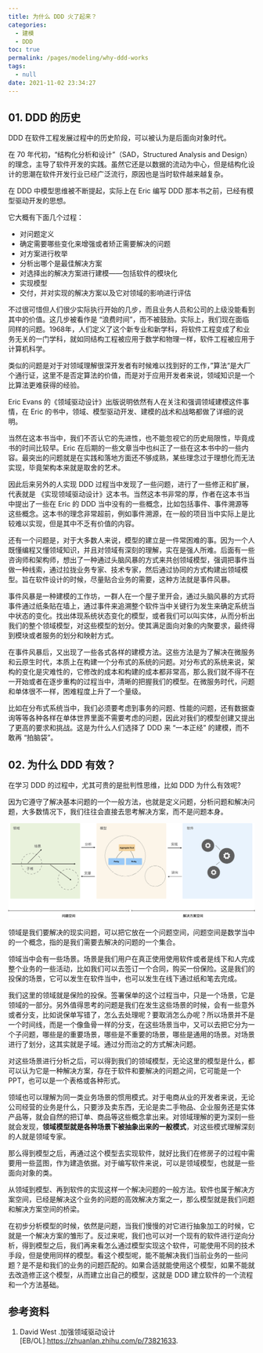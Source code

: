 ```yaml
---
title: 为什么 DDD 火了起来？
categories: 
  - 建模
  - DDD
toc: true
permalink: /pages/modeling/why-ddd-works
tags: 
  - null
date: 2021-11-02 23:34:27
---
```



## 01. DDD 的历史

DDD 在软件工程发展过程中的历史阶段，可以被认为是后面向对象时代。

在 70 年代初，“结构化分析和设计”（SAD，Structured Analysis and Design）的理念，主导了软件开发的实践。虽然它还是以数据的流动为中心，但是结构化设计的思潮在软件开发行业已经广泛流行，原因也是当时软件越来越复杂。

在 DDD 中模型思维被不断提起，实际上在 Eric 编写 DDD 那本书之前，已经有模型驱动开发的思想。

它大概有下面几个过程：

- 对问题定义
- 确定需要哪些变化来增强或者矫正需要解决的问题
- 对方案进行枚举
- 分析出哪个是最佳解决方案
- 对选择出的解决方案进行建模——包括软件的模块化
- 实现模型
- 交付，并对实现的解决方案以及它对领域的影响进行评估

不过很可惜但人们很少实际执行开始的几步，而且业务人员和公司的上级没能看到其中的价值。这几步被看作是 “浪费时间”，而不被鼓励。实际上，我们现在面临同样的问题。1968年，人们定义了这个新专业和新学科，将软件工程变成了和业务无关的一门学科，就如同结构工程被应用于数学和物理一样，软件工程被应用于计算机科学。

类似的问题是对于对领域理解很深开发者有时候难以找到好的工作，”算法“是大厂个通行证，这里不是否定算法的价值，而是对于应用开发者来说，领域知识是一个比算法更难获得的经验。

Eric Evans 的《领域驱动设计》出版说明依然有人在关注和强调领域建模这件事情，在 Eric 的书中，领域、模型驱动开发、建模的战术和战略都做了详细的说明。

当然在这本书当中，我们不否认它的先进性，也不能忽视它的历史局限性，毕竟成书的时间比较早。Eric 在后期的一些文章当中也纠正了一些在这本书中的一些内容。最突出的问题就是在实践和落地方面还不够成熟，某些理念过于理想化而无法实现，毕竟架构本来就是取舍的艺术。

因此后来另外的人实现 DDD 过程当中发现了一些问题，进行了一些修正和扩展，代表就是 《实现领域驱动设计》这本书。当然这本书非常的厚，作者在这本书当中提出了一些在 Eric 的 DDD 当中没有的一些概念，比如包括事件、事件溯源等这些概念。这本书的理念非常超前，例如事件溯源，在一般的项目当中实际上是比较难以实现，但是其中不乏有价值的内容。

还有一个问题是，对于大多数人来说，模型的建立是一件常困难的事。因为一个人既懂编程又懂领域知识，并且对领域有深刻的理解，实在是强人所难。后面有一些咨询师和架构师，想出了一种通过头脑风暴的方式来共创领域模型，强调把事件当做一种线索，通过拉拢业务专家、技术专家，然后通过协同的方式构建出领域模型。旨在软件设计的时候，尽量贴合业务的需要，这种方法就是事件风暴。

事件风暴是一种建模的工作坊，一群人在一个屋子里开会，通过头脑风暴的方式将事件通过纸条贴在墙上，通过事件来追溯整个软件当中关键行为发生来确定系统当中状态的变化。找出体现系统状态变化的模型，或者我们可以叫实体，从而分析出我们的整个领域模型，对这些模型的划分。使其满足面向对象的内聚要求，最终得到模块或者服务的划分和映射方式。

在事件风暴后，又出现了一些各式各样的建模方法。这些方法是为了解决在微服务和云原生时代，本质上在构建一个分布式的系统的问题。对分布式的系统来说，架构的变化是灾难性的，它修改的成本和构建的成本都非常高，那么我们就不得不在一开始或者在逐步重构的过程当中，清晰的把握我们的模型。在微服务时代，问题和单体很不一样，困难程度上升了一个量级。

比如在分布式系统当中，我们必须要考虑到事务的问题、性能的问题，还有数据查询等等各种各样在单体世界里面不需要考虑的问题，因此对我们的模型创建又提出了更高的要求和挑战。这是为什么人们选择了 DDD 来 “一本正经” 的建模，而不敢再 “拍脑袋”。

## 02. 为什么 DDD 有效？

在学习 DDD 的过程中，尤其可贵的是批判性思维，比如 DDD 为什么有效呢?

因为它遵守了解决基本问题的一个一般方法，也就是定义问题，分析问题和解决问题，大多数情况下，我们往往会直接去思考解决方案，而不是问题本身。

![img](why-ddd-works/9f5fdc39f2ca5ea7cc905d48ee1e9660063c0864b3386e7abd12c35f7b340442.png)

领域是我们要解决的现实问题，可以把它放在一个问题空间，问题空间是数学当中的一个概念，指的是我们需要去解决的问题的一个集合。

领域当中会有一些场景。场景是我们用户在真正使用使用软件或者是线下和人完成整个业务的一些活动，比如我们可以去签订一个合同，购买一份保险。这是我们的投保的场景，它可以发生在软件当中，也可以发生在线下通过纸和笔去完成。

我们这里的领域就是保险的投保。签署保单的这个过程当中，只是一个场景，它是领域的一部分。另外值得思考的问题是我们在发生这些场景的时候，会有一些意外或者分支，比如说保单写错了，怎么去处理呢？要取消怎么办呢？所以场景并不是一个时间线，而是一个像鱼骨一样的分支，在这些场景当中，又可以去把它分为一个子问题，哪些是的重要场景，哪些是不重要的场景，哪些是通用的场景。对场景进行了划分，这其实就是子域。通过分而治之的方式解决问题。

对这些场景进行分析之后，可以得到我们的领域模型，无论这里的模型是什么，都可以认为它是一种解决方案，存在于软件和要解决的问题之间，它可能是一个PPT，也可以是一个表格或各种形式。

领域也可以理解为同一类业务场景的惯用模式。对于电商从业的开发者来说，无论公司经营的业务是什么，只要涉及卖东西，无论是卖二手物品、企业服务还是实体产品等，就会自然的把订单、商品等这些概念拿出来。对领域理解的更为深刻一些就会发现，**领域模型就是各种场景下被抽象出来的一般模式**，对这些模式理解深刻的人就是领域专家。

那么得到模型之后，再通过这个模型去实现软件，就好比我们在修房子的过程中需要用一些蓝图，作为建造依据。对于编写软件来说，可以是领域模型，也就是一些面向对象的类。

从领域到模型、再到软件的实现这样一个解决问题的一般方法。软件也属于解决方案空间，已经是解决这个业务的问题的高效解决方案之一，那么模型就是我们问题和解决方案空间的桥梁。

在初步分析模型的时候，依然是问题，当我们慢慢的对它进行抽象加工的时候，它就是一个解决方案的雏形了。反过来呢，我们也可以对一个现有的软件进行逆向分析，得到模型之后，我们再来看怎么通过模型实现这个软件，可能使用不同的技术手段，但是使用同样的模型。看这个模型呢，能不能解决我们当前业务的一些问题？是不是和我们的业务的问题匹配的。如果合适就能使用这个模型，如果不能就去改造修正这个模型，从而建立出自己的模型，这就是 DDD 建立软件的一个流程和一个方法基础。

## 参考资料

1. David West .加强领域驱动设计 [EB/OL].https://zhuanlan.zhihu.com/p/73821633.

